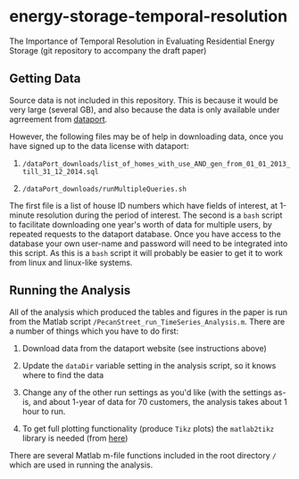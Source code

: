 # energy-storage-temporal-resolution
The Importance of Temporal Resolution in Evaluating Residential Energy Storage
(git repository to accompany the draft paper)

## Getting Data
Source data is not included in this repository. This is because it would be very large (several GB), and also because the data is only available under agrreement from [dataport](http://dataport.pecanstreet.org/).


However, the following files may be of help in downloading data, once you have signed up to the data license with dataport:

1) `/dataPort_downloads/list_of_homes_with_use_AND_gen_from_01_01_2013_till_31_12_2014.sql`

2) `/dataPort_downloads/runMultipleQueries.sh`


The first file is a list of house ID numbers which have fields of interest, at 1-minute resolution during the period of interest. The second is a `bash` script to facilitate downloading one year's worth of data for multiple users, by repeated requests to the dataport database. Once you have access to the database your own user-name and password will need to be integrated into this script. As this is a `bash` script it will probably be easier to get it to work from linux and linux-like systems.


## Running the Analysis
All of the analysis which produced the tables and figures in the paper is run from the Matlab script `/PecanStreet_run_TimeSeries_Analysis.m`. There are a number of things which you have to do first:

1) Download data from the dataport website (see instructions above)

2) Update the `dataDir` variable setting in the analysis script, so it knows where to find the data

3) Change any of the other run settings as you'd like (with the settings as-is, and about 1-year of data for 70 customers, the analysis takes about 1 hour to run.

4) To get full plotting functionality (produce `Tikz` plots) the `matlab2tikz` library is needed (from [here](https://au.mathworks.com/matlabcentral/fileexchange/22022-matlab2tikz-matlab2tikz))


There are several Matlab m-file functions included in the root directory `/` which are used in running the analysis.
